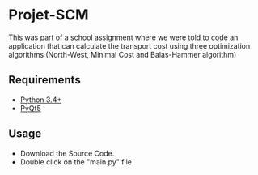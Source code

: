 # Projet-SCM
This was part of a school assignment where we were told to code an application that can calculate the transport cost using three optimization algorithms (North-West, Minimal Cost and Balas-Hammer algorithm)

## Requirements
  * [Python 3.4+](https://www.python.org/downloads/)
  * [PyQt5](https://pypi.org/project/PyQt5/)

## Usage
* Download the Source Code.
* Double click on the "main.py" file
